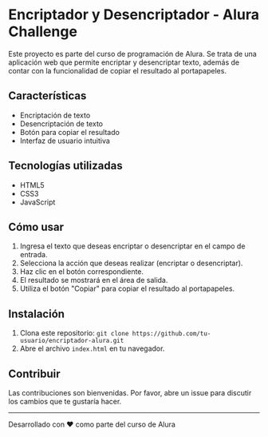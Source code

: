 # Encriptador y Desencriptador - Alura Challenge

Este proyecto es parte del curso de programación de Alura. Se trata de una aplicación web que permite encriptar y desencriptar texto, además de contar con la funcionalidad de copiar el resultado al portapapeles.

## Características

- Encriptación de texto
- Desencriptación de texto
- Botón para copiar el resultado
- Interfaz de usuario intuitiva

## Tecnologías utilizadas

- HTML5
- CSS3
- JavaScript

## Cómo usar

1. Ingresa el texto que deseas encriptar o desencriptar en el campo de entrada.
2. Selecciona la acción que deseas realizar (encriptar o desencriptar).
3. Haz clic en el botón correspondiente.
4. El resultado se mostrará en el área de salida.
5. Utiliza el botón "Copiar" para copiar el resultado al portapapeles.

## Instalación

1. Clona este repositorio: `git clone https://github.com/tu-usuario/encriptador-alura.git`
2. Abre el archivo `index.html` en tu navegador.

## Contribuir

Las contribuciones son bienvenidas. Por favor, abre un issue para discutir los cambios que te gustaría hacer.

---

Desarrollado con ❤️ como parte del curso de Alura